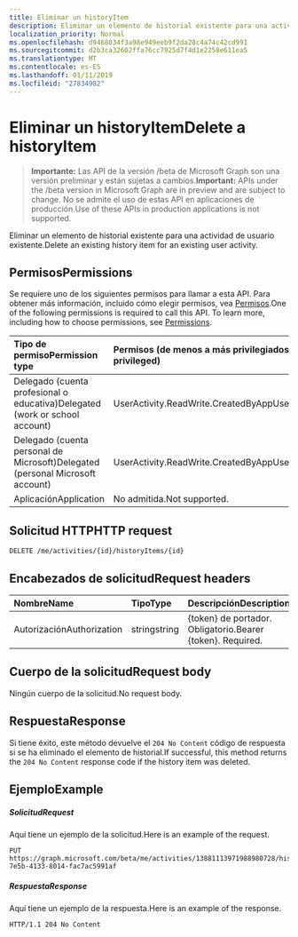 ```yaml
---
title: Eliminar un historyItem
description: Eliminar un elemento de historial existente para una actividad de usuario existente.
localization_priority: Normal
ms.openlocfilehash: d9468034f3a98e949eeb9f2da28c4a74c42cd991
ms.sourcegitcommit: d2b3ca32602ffa76cc7925d7f4d1e2258e611ea5
ms.translationtype: MT
ms.contentlocale: es-ES
ms.lasthandoff: 01/11/2019
ms.locfileid: "27834982"
---
```

# <a name="delete-a-historyitem"></a><span data-ttu-id="7d09e-103">Eliminar un historyItem</span><span class="sxs-lookup"><span data-stu-id="7d09e-103">Delete a historyItem</span></span>

> <span data-ttu-id="7d09e-104">**Importante:** Las API de la versión /beta de Microsoft Graph son una versión preliminar y están sujetas a cambios.</span><span class="sxs-lookup"><span data-stu-id="7d09e-104">**Important:** APIs under the /beta version in Microsoft Graph are in preview and are subject to change.</span></span> <span data-ttu-id="7d09e-105">No se admite el uso de estas API en aplicaciones de producción.</span><span class="sxs-lookup"><span data-stu-id="7d09e-105">Use of these APIs in production applications is not supported.</span></span>

<span data-ttu-id="7d09e-106">Eliminar un elemento de historial existente para una actividad de usuario existente.</span><span class="sxs-lookup"><span data-stu-id="7d09e-106">Delete an existing history item for an existing user activity.</span></span>

## <a name="permissions"></a><span data-ttu-id="7d09e-107">Permisos</span><span class="sxs-lookup"><span data-stu-id="7d09e-107">Permissions</span></span>

<span data-ttu-id="7d09e-p102">Se requiere uno de los siguientes permisos para llamar a esta API. Para obtener más información, incluido cómo elegir permisos, vea [Permisos](/graph/permissions-reference).</span><span class="sxs-lookup"><span data-stu-id="7d09e-p102">One of the following permissions is required to call this API. To learn more, including how to choose permissions, see [Permissions](/graph/permissions-reference).</span></span>


|<span data-ttu-id="7d09e-110">Tipo de permiso</span><span class="sxs-lookup"><span data-stu-id="7d09e-110">Permission type</span></span>      | <span data-ttu-id="7d09e-111">Permisos (de menos a más privilegiados)</span><span class="sxs-lookup"><span data-stu-id="7d09e-111">Permissions (from least to most privileged)</span></span>              |
|:--------------------|:---------------------------------------------------------|
|<span data-ttu-id="7d09e-112">Delegado (cuenta profesional o educativa)</span><span class="sxs-lookup"><span data-stu-id="7d09e-112">Delegated (work or school account)</span></span> | <span data-ttu-id="7d09e-113">UserActivity.ReadWrite.CreatedByApp</span><span class="sxs-lookup"><span data-stu-id="7d09e-113">UserActivity.ReadWrite.CreatedByApp</span></span>    |
|<span data-ttu-id="7d09e-114">Delegado (cuenta personal de Microsoft)</span><span class="sxs-lookup"><span data-stu-id="7d09e-114">Delegated (personal Microsoft account)</span></span> | <span data-ttu-id="7d09e-115">UserActivity.ReadWrite.CreatedByApp</span><span class="sxs-lookup"><span data-stu-id="7d09e-115">UserActivity.ReadWrite.CreatedByApp</span></span>    |
|<span data-ttu-id="7d09e-116">Aplicación</span><span class="sxs-lookup"><span data-stu-id="7d09e-116">Application</span></span> | <span data-ttu-id="7d09e-117">No admitida.</span><span class="sxs-lookup"><span data-stu-id="7d09e-117">Not supported.</span></span> |

## <a name="http-request"></a><span data-ttu-id="7d09e-118">Solicitud HTTP</span><span class="sxs-lookup"><span data-stu-id="7d09e-118">HTTP request</span></span>

<!-- { "blockType": "ignored" } -->

```http
DELETE /me/activities/{id}/historyItems/{id}
```

## <a name="request-headers"></a><span data-ttu-id="7d09e-119">Encabezados de solicitud</span><span class="sxs-lookup"><span data-stu-id="7d09e-119">Request headers</span></span>

|<span data-ttu-id="7d09e-120">Nombre</span><span class="sxs-lookup"><span data-stu-id="7d09e-120">Name</span></span> | <span data-ttu-id="7d09e-121">Tipo</span><span class="sxs-lookup"><span data-stu-id="7d09e-121">Type</span></span> | <span data-ttu-id="7d09e-122">Descripción</span><span class="sxs-lookup"><span data-stu-id="7d09e-122">Description</span></span>|
|:----|:-----|:-----------|
|<span data-ttu-id="7d09e-123">Autorización</span><span class="sxs-lookup"><span data-stu-id="7d09e-123">Authorization</span></span> | <span data-ttu-id="7d09e-124">string</span><span class="sxs-lookup"><span data-stu-id="7d09e-124">string</span></span> | <span data-ttu-id="7d09e-p103">{token} de portador. Obligatorio.</span><span class="sxs-lookup"><span data-stu-id="7d09e-p103">Bearer {token}. Required.</span></span>|

## <a name="request-body"></a><span data-ttu-id="7d09e-127">Cuerpo de la solicitud</span><span class="sxs-lookup"><span data-stu-id="7d09e-127">Request body</span></span>

<span data-ttu-id="7d09e-128">Ningún cuerpo de la solicitud.</span><span class="sxs-lookup"><span data-stu-id="7d09e-128">No request body.</span></span>

## <a name="response"></a><span data-ttu-id="7d09e-129">Respuesta</span><span class="sxs-lookup"><span data-stu-id="7d09e-129">Response</span></span>

<span data-ttu-id="7d09e-130">Si tiene éxito, este método devuelve el `204 No Content` código de respuesta si se ha eliminado el elemento de historial.</span><span class="sxs-lookup"><span data-stu-id="7d09e-130">If successful, this method returns the `204 No Content` response code if the history item was deleted.</span></span>

## <a name="example"></a><span data-ttu-id="7d09e-131">Ejemplo</span><span class="sxs-lookup"><span data-stu-id="7d09e-131">Example</span></span>

##### <a name="request"></a><span data-ttu-id="7d09e-132">Solicitud</span><span class="sxs-lookup"><span data-stu-id="7d09e-132">Request</span></span>

<span data-ttu-id="7d09e-133">Aquí tiene un ejemplo de la solicitud.</span><span class="sxs-lookup"><span data-stu-id="7d09e-133">Here is an example of the request.</span></span>

<!-- {
  "blockType": "request",
  "name": "delete_historyItem"
}-->

```http
PUT https://graph.microsoft.com/beta/me/activities/13881113971988980728/historyItems/390e06e2-7e5b-4133-8014-fac7ac5991af
```

##### <a name="response"></a><span data-ttu-id="7d09e-134">Respuesta</span><span class="sxs-lookup"><span data-stu-id="7d09e-134">Response</span></span>

<span data-ttu-id="7d09e-135">Aquí tiene un ejemplo de la respuesta.</span><span class="sxs-lookup"><span data-stu-id="7d09e-135">Here is an example of the response.</span></span>

<!-- {
  "blockType": "response",
  "truncated": true,
} -->

```http
HTTP/1.1 204 No Content
```

<!-- uuid: 8fcb5dbc-d5aa-4681-8e31-b001d5168d79
2017-06-07 14:57:30 UTC -->
<!-- {
  "type": "#page.annotation",
  "description": "Delete historyitem",
  "keywords": "",
  "section": "documentation",
  "tocPath": ""
}-->

